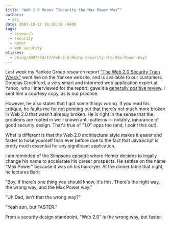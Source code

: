 ```yaml
---
title: "Web 2.0 Means “Security the Max Power Way”"
authors:
 - arj
date: 2007-10-17 16:38:18 -0400
tags:
  - research
  - security
  - humor
  - web security
aliases:
  - /blog/2007/10/17/Web-2.0-Means-Security-the-Max-Power-Way/
---
```

Last week my Yankee Group research report ["The Web 2.0 Security Train Wreck"](http://www.yankeegroup.com/ResearchDocument.do?id=16147) went live on the Yankee website, and is available to our customers. Douglas Crockford, a very smart and informed web application expert at Yahoo, who I interviewed for the report, gave it a [generally positive review](http://blog.360.yahoo.com/blog-TBPekxc1dLNy5DOloPfzVvFIVOWMB0li?p=704). I sent him a courtesy copy, as is our practice.

<!--more-->

However, he also states that I got some things wrong. If you read his critique, he faults me for not pointing out that there's not much more broken in Web 2.0 that wasn't already broken. He is right in the sense that the problems are rooted in well-known anti-patterns — notably, ignorance of good security design. That's true of "1.0" apps too (and, I point this out).

What is different is that the Web 2.0 architectural style makes it easier and faster to hose yourself than ever before due to the fact that JavaScript is pretty much essential for any significant application.

I am reminded of the Simpsons episode where Homer decides to legally change his name to accelerate his career prospects. He settles on the name "Max Power" because it was on his hairdryer. At the dinner table that night, he lectures Bart:

"Boy, if there's one thing you should know, it's this. There's the right way, the wrong way, and the Max Power way."

"Uh Dad, isn't that the wrong way?"

"Yeah son, but FASTER."

From a security design standpoint, "Web 2.0" is the wrong way, but faster.

